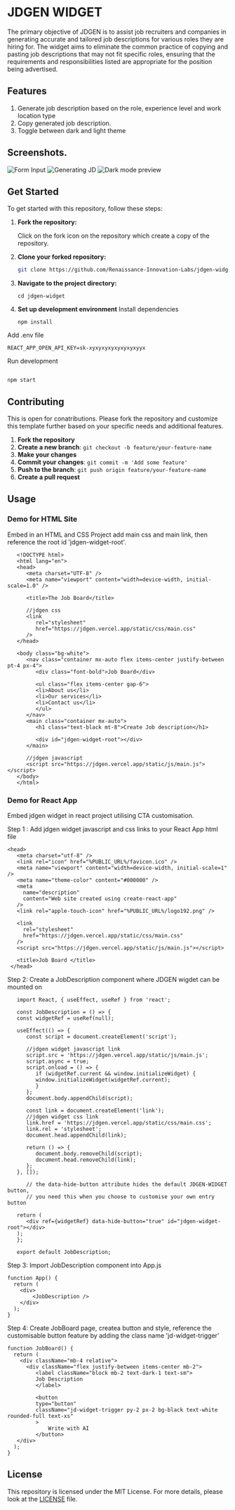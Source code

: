 # JDGEN WIDGET

The primary objective of JDGEN is to assist job recruiters and companies in generating accurate and tailored job descriptions for various roles they are hiring for. The widget aims to eliminate the common practice of copying and pasting job descriptions that may not fit specific roles, ensuring that the requirements and responsibilities listed are appropriate for the position being advertised.

## Features

1. Generate job description based on the role, experience level and work location type
2. Copy generated job description.
3. Toggle between dark and light theme

## Screenshots.

![Form Input](src/assets/images/Jdgen-1.png) ![Generating JD](src/assets/images/Jdgen-2.png)
![Dark mode preview](src/assets/images/Jdgen-3.png)

## Get Started

To get started with this repository, follow these steps:

1. **Fork the repository:**

   Click on the fork icon on the repository which create a copy of the repository.

2. **Clone your forked repository:**

   ```bash
   git clone https://github.com/Renaissance-Innovation-Labs/jdgen-widget.git
   ```

3. **Navigate to the project directory:**

   ```
   cd jdgen-widget
   ```

4. **Set up development environment**
   Install dependencies

   ```
   npm install
   ```

Add .env file

```
REACT_APP_OPEN_API_KEY=sk-xyxyxyxyxyxyxyxyyx

```

Run development

```

npm start

```

## Contributing

This is open for conatributions. Please fork the repository and customize this template further based on your specific needs and additional features.

1. **Fork the repository**
2. **Create a new branch**: `git checkout -b feature/your-feature-name`
3. **Make your changes**
4. **Commit your changes**: `git commit -m 'Add some feature'`
5. **Push to the branch**: `git push origin feature/your-feature-name`
6. **Create a pull request**

## Usage

### Demo for HTML Site

Embed in an HTML and CSS Project add main css and main link, then reference the root id 'jdgen-widget-root'.

```
   <!DOCTYPE html>
   <html lang="en">
   <head>
      <meta charset="UTF-8" />
      <meta name="viewport" content="width=device-width, initial-scale=1.0" />

      <title>The Job Board</title>

      //jdgen css
      <link
         rel="stylesheet"
         href="https://jdgen.vercel.app/static/css/main.css"
      />
   </head>

   <body class="bg-white">
      <nav class="container mx-auto flex items-center justify-between pt-4 px-4">
         <div class="font-bold">Job Board</div>

         <ul class="flex items-center gap-6">
         <li>About us</li>
         <li>Our services</li>
         <li>Contact us</li>
         </ul>
      </nav>
      <main class="container mx-auto">
         <h1 class="text-black mt-8">Create Job description</h1>

         <div id="jdgen-widget-root"></div>
      </main>

      //jdgen javascript
      <script src="https://jdgen.vercel.app/static/js/main.js"></script>
   </body>
   </html>
```

### Demo for React App

Embed jdgen widget in react project utilising CTA customisation.

Step 1 : Add jdgen widget javascript and css links to your React App html file

```
<head>
   <meta charset="utf-8" />
   <link rel="icon" href="%PUBLIC_URL%/favicon.ico" />
   <meta name="viewport" content="width=device-width, initial-scale=1" />
   <meta name="theme-color" content="#000000" />
   <meta
     name="description"
     content="Web site created using create-react-app"
   />
   <link rel="apple-touch-icon" href="%PUBLIC_URL%/logo192.png" />

   <link
     rel="stylesheet"
     href="https://jdgen.vercel.app/static/css/main.css"
   />
   <script src="https://jdgen.vercel.app/static/js/main.js"></script>

   <title>Job Board </title>
 </head>
```

Step 2: Create a JobDescription component where JDGEN wigdet can be mounted on

```
   import React, { useEffect, useRef } from 'react';

   const JobDescription = () => {
   const widgetRef = useRef(null);

   useEffect(() => {
      const script = document.createElement('script');

      //jdgen widget javascript link
      script.src = 'https://jdgen.vercel.app/static/js/main.js';
      script.async = true;
      script.onload = () => {
         if (widgetRef.current && window.initializeWidget) {
         window.initializeWidget(widgetRef.current);
         }
      };
      document.body.appendChild(script);

      const link = document.createElement('link');
      //jdgen widget css link
      link.href = 'https://jdgen.vercel.app/static/css/main.css';
      link.rel = 'stylesheet';
      document.head.appendChild(link);

      return () => {
         document.body.removeChild(script);
         document.head.removeChild(link);
      };
   }, []);

      // the data-hide-button attribute hides the default JDGEN-WIDGET button,
      // you need this when you choose to customise your own entry button

   return (
      <div ref={widgetRef} data-hide-button="true" id="jdgen-widget-root"></div>
   );
   };

   export default JobDescription;
```

Step 3: Import JobDescription component into App.js

```
function App() {
  return (
    <div>
        <JobDescription />
    </div>
  );
}
```

Step 4: Create JobBoard page, createa button and style, reference the customisable button feature by adding the class name 'jd-widget-trigger'

```
function JobBoard() {
  return (
    <div className="mb-4 relative">
      <div className="flex justify-between items-center mb-2">
         <label className="block mb-2 text-dark-1 text-sm">
         Job Description
         </label>

         <button
         type="button"
         className="jd-widget-trigger py-2 px-2 bg-black text-white rounded-full text-xs"
         >
             Write with AI
         </button>
   </div>
  );
}
```

## License

This repository is licensed under the MIT License. For more details, please look at the [LICENSE](LICENSE) file.
